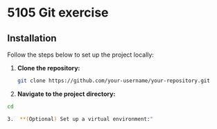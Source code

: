 # 5105 Git exercise

## Installation

Follow the steps below to set up the project locally:

1. **Clone the repository:**

   ```bash
   git clone https://github.com/your-username/your-repository.git
2. **Navigate to the project directory:**
  ```bash
  cd 

3.  **(Optional) Set up a virtual environment:"
